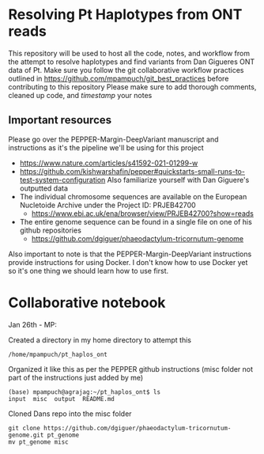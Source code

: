 # Resolving Pt Haplotypes from ONT reads
This repository will be used to host all the code, notes, and workflow from the attempt to resolve haplotypes and find variants from Dan Gigueres ONT data of Pt. 
Make sure you follow the git collaborative workflow practices outlined in https://github.com/mpampuch/git_best_practices before contributing to this repository
Please make sure to add thorough comments, cleaned up code, and *timestamp* your notes

## Important resources
Please go over the PEPPER-Margin-DeepVariant manuscript and instructions as it's the pipeline we'll be using for this project
- https://www.nature.com/articles/s41592-021-01299-w
- https://github.com/kishwarshafin/pepper#quickstarts-small-runs-to-test-system-configuration
Also familiarize yourself with Dan Giguere's outputted data
- The individual chromosome sequences are available on the European Nucletoide Archive under the Project ID: PRJEB42700
	- https://www.ebi.ac.uk/ena/browser/view/PRJEB42700?show=reads
- The entire genome sequence can be found in a single file on one of his github repositories
	- https://github.com/dgiguer/phaeodactylum-tricornutum-genome

Also important to note is that the PEPPER-Margin-DeepVariant instructions provide instructions for using Docker. I don't know how to use Docker yet so it's one thing we should learn how to use first.

# Collaborative notebook

Jan 26th - MP: 

Created a directory in my home directory to attempt this
```
/home/mpampuch/pt_haplos_ont
```

Organized it like this as per the PEPPER github instructions (misc folder not part of the instructions just added by me)

```
(base) mpampuch@agrajag:~/pt_haplos_ont$ ls
input  misc  output  README.md
```

Cloned Dans repo into the misc folder

```
git clone https://github.com/dgiguer/phaeodactylum-tricornutum-genome.git pt_genome
mv pt_genome misc
```

